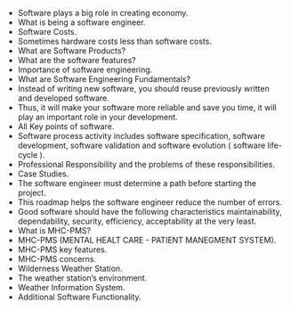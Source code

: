 - Software plays a big role in creating economy.
- What is being a software engineer.
- Software Costs.
- Sometimes hardware costs less than software costs.
- What are Software Products?
- What are the software features?
- Importance of software engineering.
- What are Software Engineering Fundamentals?
- Instead of writing new software, you should reuse previously written and developed software.
- Thus, it will make your software more reliable and save you time, it will play an important role in your development.
- All Key points of software.
- Software process activity includes software specification, software development, software validation and software evolution ( software life-cycle ).
- Professional Responsibility and the problems of these responsibilities.
- Case Studies.
- The software engineer must determine a path before starting the project.
- This roadmap helps the software engineer reduce the number of errors.
- Good software should have the following characteristics maintainability, dependability, security, efficiency, acceptability at the very least.
- What is MHC-PMS?
- MHC-PMS (MENTAL HEALT CARE - PATIENT MANEGMENT SYSTEM).
- MHC-PMS key features.
- MHC-PMS concerns.
- Wilderness Weather Station.
- The weather station’s environment.
- Weather Information System.
- Additional Software Functionality.